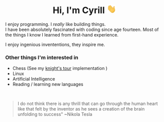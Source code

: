 <h1 align="center">Hi, I'm Cyrill <img width="30px" src="https://github.com/cyrillkuettel/cyrillkuettel/blob/main/img/Hi.gif"></h1>




I enjoy programming. I <i>really</i> like building things.   
I have been absolutely fascinated with coding since age fourteen. Most of the things I know I learned from first-hand experience.

I enjoy ingenious invententions, they inspire me.

###  Other things I'm interested in
- Chess (See my [knight's tour](https://github.com/cyrillkuettel/knights-tour) implementation )
- Linux
- Artificial Intelligence 
- Reading / learning new languages

<br/>


> I do not think there is any thrill that can go through the human heart like that felt by the inventor as he sees a creation of the brain unfolding to success"   ~Nikola Tesla

